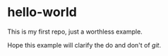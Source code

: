 # hello-world
This is my first repo, just a worthless example.

Hope this example will clarify the do and don't of *git*.
